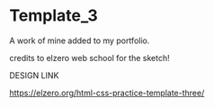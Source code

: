 # Template_3

A work of mine added to my portfolio.

credits to elzero web school for the sketch!

DESIGN LINK

https://elzero.org/html-css-practice-template-three/

